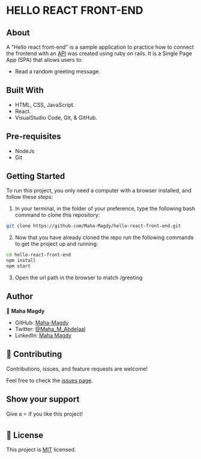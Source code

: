 # HELLO REACT FRONT-END

## About

A "Hello react front-end" is a sample application to practice how to connect the frontend with an [API](https://github.com/Maha-Magdy/hello-rails-back-end.git) was created using ruby on rails. It is a Single Page App (SPA) that allows users to:

- Read a random greeting message.
  
## Built With

- HTML, CSS, JavaScript.
- React.
- VisualStudio Code, Git, & GitHub.

<!-- ## Live Demo

[Live Demo Link]( https://maha-magdy.github.io/egyptian-food-world/ ) -->

## Pre-requisites

- NodeJs
- Git

## Getting Started

To run this project, you only need a computer with a browser installed, and follow these steps:


1. In your terminal, in the folder of your preference, type the following bash command to clone this repository:

```sh
git clone https://github.com/Maha-Magdy/hello-react-front-end.git
```

2. Now that you have already cloned the repo run the following commands to get the project up and running:
```sh
cd hello-react-front-end
npm install
npm start
```

3. Open the url path in the browser to match 
   /greeting


<!-- ## Netlify Live Demo
[Netlify Live Demo Link]( https://math-magicians-app.netlify.app/ )

## Heroku Live Demo
[Heroku Live Demo Link]( https://math-magicians-demo.herokuapp.com/ ) -->

## Author

👤 **Maha Magdy**

- GitHub: [Maha-Magdy](https://github.com/Maha-Magdy)
- Twitter: [@Maha_M_Abdelaal](https://twitter.com/Maha_M_Abdelaal)
- LinkedIn: [Maha Magdy](https://www.linkedin.com/in/maha-magdy-abdelaal/)

## 🤝 Contributing

Contributions, issues, and feature requests are welcome!

Feel free to check the [issues page](https://github.com/Maha-Magdy/hello-react-front-end/issues).

## Show your support

Give a ⭐️ if you like this project!

## 📝 License

This project is [MIT](./LICENSE) licensed.
